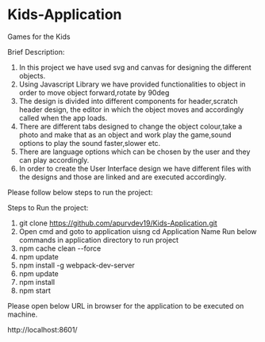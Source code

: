 # Kids-Application
Games for the Kids

Brief Description:

1. In this project we have used svg and canvas for designing the different objects.
2. Using Javascript Library we have provided functionalities to object in order to move object forward,rotate by 90deg
3. The design is divided into different components for header,scratch header design, the editor in which the object moves and accordingly called when the app loads.
4. There are different tabs designed to change the object colour,take a photo and make that as an object and work play the game,sound options to play the sound faster,slower etc.
5. There are language options which can be chosen by the user and they can play accordingly.
6. In order to create the User Interface design we have different files with the designs and those are linked and are executed accordingly.

Please follow below steps to run the project:

Steps to Run the project:

1. git clone https://github.com/apurvdev19/Kids-Application.git
2. Open cmd and goto to application uisng cd Application Name 
 Run below commands in application directory to run project
1. npm cache clean --force
2. npm update
3. npm install -g webpack-dev-server
4. npm update
5. npm install
6. npm start

Please open below URL in browser for the application to be executed on machine.

http://localhost:8601/
